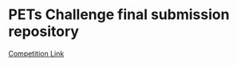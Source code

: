 
# PETs Challenge final submission repository

[Competition Link](https://www.drivendata.org/competitions/group/nist-federated-learning/)
